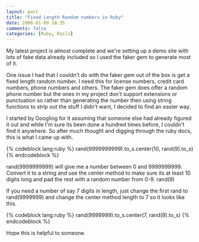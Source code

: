 ```yaml
---
layout: post
title: "Fixed Length Random numbers in Ruby"
date: 2008-01-09 18:35
comments: false
categories: [Ruby, Rails]
---
```


My latest project is almost complete and we're setting up a demo site with lots of fake data already included so I used the faker gem to generate most of it.

One issue I had that I couldn't do with the faker gem out of the box is get a fixed length random number.  I need this for license numbers, credit card numbers, phone numbers and others.  The faker gem does offer a random phone number but the ones in my project don't support extensions or punctuation so rather than generating the number then using string functions to strip out the stuff I didn't want, I decided to find an easier way.

<!-- more -->

I started by Googling for it assuming that someone else had already figured it out and while I'm sure its been done a hundred times before, I couldn't find it anywhere.  So after much thought and digging through the ruby docs, this is what I came up with.

{% codeblock lang:ruby %}
rand(9999999999).to_s.center(10, rand(9).to_s)
{% endcodeblock %}

rand(9999999999) will give me a number between 0 and 9999999999.  Convert it to a string and use the center method to make sure its at least 10 digits long and pad the rest with a random number from 0-9.  rand(9)

If you need a number of say 7 digits in length, just change the first rand to rand(9999999) and change the center method length to 7 so it looks like this.

{% codeblock lang:ruby %}
rand(9999999).to_s.center(7, rand(9).to_s)
{% endcodeblock %}

Hope this is helpful to someone.
